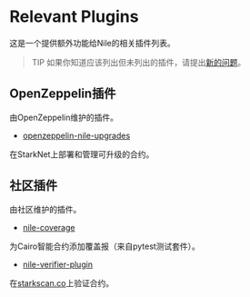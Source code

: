 # Relevant Plugins
这是一个提供额外功能给Nile的相关插件列表。

> TIP
如果你知道应该列出但未列出的插件，请提出[新的问题](https://github.com/OpenZeppelin/nile/issues/new)。

## OpenZeppelin插件
由OpenZeppelin维护的插件。

* [openzeppelin-nile-upgrades](https://github.com/OpenZeppelin/openzeppelin-nile-upgrades)

在StarkNet上部署和管理可升级的合约。

## 社区插件
由社区维护的插件。

* [nile-coverage](https://github.com/ericnordelo/nile-coverage)

为Cairo智能合约添加覆盖报（来自pytest测试套件）。

* [nile-verifier-plugin](https://github.com/martriay/nile-verifier-plugin)

在[starkscan.co](https://starkscan.co/)上验证合约。